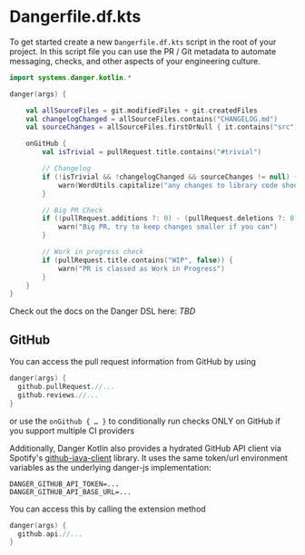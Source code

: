 # Dangerfile.df.kts

To get started create a new `Dangerfile.df.kts` script in the root of your project. In this script file you can use the PR / Git metadata to automate messaging, checks, and other aspects of your engineering culture.

```kotlin
import systems.danger.kotlin.*

danger(args) {

    val allSourceFiles = git.modifiedFiles + git.createdFiles
    val changelogChanged = allSourceFiles.contains("CHANGELOG.md")
    val sourceChanges = allSourceFiles.firstOrNull { it.contains("src") }

    onGitHub {
        val isTrivial = pullRequest.title.contains("#trivial")

        // Changelog
        if (!isTrivial && !changelogChanged && sourceChanges != null) {
            warn(WordUtils.capitalize("any changes to library code should be reflected in the Changelog.\n\nPlease consider adding a note there and adhere to the [Changelog Guidelines](https://github.com/Moya/contributors/blob/master/Changelog%20Guidelines.md)."))
        }

        // Big PR Check
        if ((pullRequest.additions ?: 0) - (pullRequest.deletions ?: 0) > 300) {
            warn("Big PR, try to keep changes smaller if you can")
        }

        // Work in progress check
        if (pullRequest.title.contains("WIP", false)) {
            warn("PR is classed as Work in Progress")
        }
    }
}
```

Check out the docs on the Danger DSL here: _TBD_

## GitHub

You can access the pull request information from GitHub by using

```kotlin
danger(args) {
  github.pullRequest.//...
  github.reviews.//...
}
```

or use the `onGithub { … }` to conditionally run checks ONLY on GitHub if you support multiple CI providers

Additionally, Danger Kotlin also provides a hydrated GitHub API client via Spotify's [github-java-client][] library. It uses the same token/url environment variables as the underlying danger-js implementation:

```shell
DANGER_GITHUB_API_TOKEN=...
DANGER_GITHUB_API_BASE_URL=...
```

You can access this by calling the extension method

```kotlin
danger(args) {
  github.api.//...
}
```

[github-java-client]: https://github.com/spotify/github-java-client
